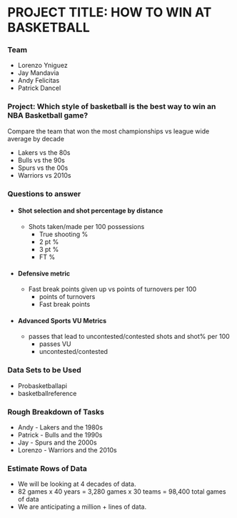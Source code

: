 
# PROJECT TITLE: HOW TO WIN AT BASKETBALL

### Team
* Lorenzo Yniguez
* Jay Mandavia
* Andy Felicitas
* Patrick Dancel

### Project: Which style of basketball is the best way to win an NBA Basketball game?
Compare the team that won the most championships vs league wide average by decade
* Lakers vs the 80s
* Bulls vs the 90s
* Spurs vs the 00s
* Warriors vs 2010s

### Questions to answer
* #### Shot selection and shot percentage by distance
    * Shots taken/made per 100 possessions
        * True shooting %
        * 2 pt %
        * 3 pt %
        * FT %


* #### Defensive metric 
    * Fast break points given up vs points of turnovers per 100
        * points of turnovers
        * Fast break points

* #### Advanced Sports VU Metrics
    * passes that lead to uncontested/contested shots and shot% per 100
        * passes VU
        * uncontested/contested



### Data Sets to be Used
* Probasketballapi
* basketballreference

### Rough Breakdown of Tasks
* Andy - Lakers and the 1980s
* Patrick - Bulls and the 1990s
* Jay - Spurs and the 2000s
* Lorenzo - Warriors and the 2010s

### Estimate Rows of Data
* We will be looking at 4 decades of data. 
* 82 games x 40 years = 3,280 games x 30 teams = 98,400 total games of data
* We are anticipating a million + lines of data.
